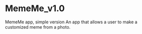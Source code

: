 # MemeMe_v1.0
MemeMe app, simple version
An app that allows a user to make a customized meme from a photo.
